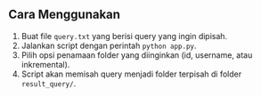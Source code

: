 ## Cara Menggunakan  
1. Buat file `query.txt` yang berisi query yang ingin dipisah.  
2. Jalankan script dengan perintah `python app.py`.  
3. Pilih opsi penamaan folder yang diinginkan (id, username, atau inkremental).  
4. Script akan memisah query menjadi folder terpisah di folder `result_query/`.